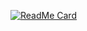 [![ReadMe Card](https://github-readme-stats.vercel.app/api?username=SamSesh&show_icons=true?theme=blueberry)](https://SamSesh.net)
